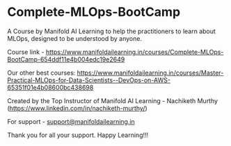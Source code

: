 # Complete-MLOps-BootCamp
A Course by Manifold AI Learning to help the practitioners to learn about MLOps, designed to be understood by anyone.

Course link - https://www.manifoldailearning.in/courses/Complete-MLOps-BootCamp-654ddf11e4b004edc19e2649

Our other best courses:
https://www.manifoldailearning.in/courses/Master-Practical-MLOps-for-Data-Scientists--DevOps-on-AWS-65351f01e4b08600bc438698

Created by the Top Instructor of Manifold AI Learning - Nachiketh Murthy (https://www.linkedin.com/in/nachiketh-murthy/)

For support - support@manifoldailearning.in

Thank you for all your support. Happy Learning!!!
